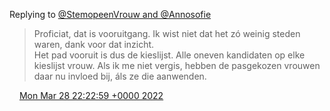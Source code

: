 Replying to [@StemopeenVrouw and @Annosofie](https://twitter.com/StemopeenVrouw/status/1508436245025853453)

> Proficiat, dat is vooruitgang\. Ik wist niet dat het zó weinig steden waren, dank voor dat inzicht\.  
> Het pad vooruit is dus de kieslijst\. Alle oneven kandidaten op elke kieslijst vrouw\. Als ik me niet vergis, hebben de pasgekozen vrouwen daar nu invloed bij, áls ze die aanwenden\.

<img src="../../media/tweet.ico" width="12" /> [Mon Mar 28 22:22:59 +0000 2022](https://twitter.com/DromerDenker/status/1508570372299542535)